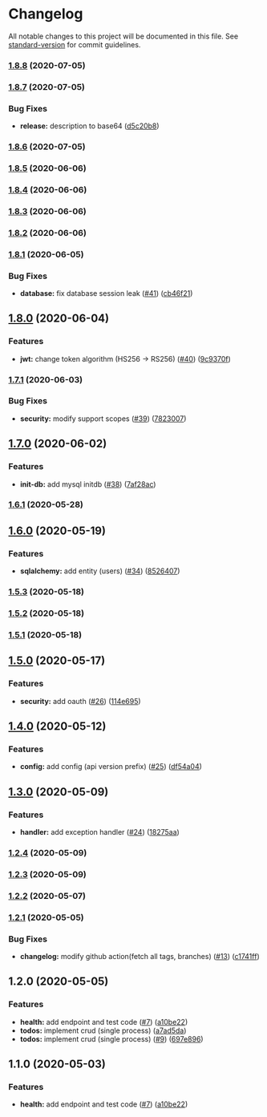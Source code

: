 # Changelog

All notable changes to this project will be documented in this file. See [standard-version](https://github.com/conventional-changelog/standard-version) for commit guidelines.

### [1.8.8](https://github.com/mcauto/todo-list-fastapi/compare/v1.8.7...v1.8.8) (2020-07-05)

### [1.8.7](https://github.com/mcauto/todo-list-fastapi/compare/v1.8.6...v1.8.7) (2020-07-05)


### Bug Fixes

* **release:** description to base64 ([d5c20b8](https://github.com/mcauto/todo-list-fastapi/commit/d5c20b80b138fa3afe39754faf954b1b90bc29ab))

### [1.8.6](https://github.com/mcauto/todo-list-fastapi/compare/v1.8.5...v1.8.6) (2020-07-05)

### [1.8.5](https://github.com/mcauto/todo-list-fastapi/compare/v1.8.4...v1.8.5) (2020-06-06)

### [1.8.4](https://github.com/mcauto/todo-list-fastapi/compare/v1.8.1...v1.8.4) (2020-06-06)

### [1.8.3](https://github.com/mcauto/todo-list-fastapi/compare/v1.8.1...v1.8.3) (2020-06-06)

### [1.8.2](https://github.com/mcauto/todo-list-fastapi/compare/v1.8.1...v1.8.2) (2020-06-06)

### [1.8.1](https://github.com/mcauto/todo-list-fastapi/compare/v1.8.0...v1.8.1) (2020-06-05)


### Bug Fixes

* **database:** fix database session leak ([#41](https://github.com/mcauto/todo-list-fastapi/issues/41)) ([cb46f21](https://github.com/mcauto/todo-list-fastapi/commit/cb46f215118e08031236132c5b46c08e8546d381))

## [1.8.0](https://github.com/mcauto/todo-list-fastapi/compare/v1.7.1...v1.8.0) (2020-06-04)


### Features

* **jwt:** change token algorithm (HS256 -> RS256) ([#40](https://github.com/mcauto/todo-list-fastapi/issues/40)) ([9c9370f](https://github.com/mcauto/todo-list-fastapi/commit/9c9370f40107006bb8bcfd9a19457689f0cb2649))

### [1.7.1](https://github.com/mcauto/todo-list-fastapi/compare/v1.7.0...v1.7.1) (2020-06-03)


### Bug Fixes

* **security:** modify support scopes ([#39](https://github.com/mcauto/todo-list-fastapi/issues/39)) ([7823007](https://github.com/mcauto/todo-list-fastapi/commit/7823007329b4ec54c89c839482b1102718151d44))

## [1.7.0](https://github.com/mcauto/todo-list-fastapi/compare/v1.6.1...v1.7.0) (2020-06-02)


### Features

* **init-db:** add mysql initdb ([#38](https://github.com/mcauto/todo-list-fastapi/issues/38)) ([7af28ac](https://github.com/mcauto/todo-list-fastapi/commit/7af28ac052082d310b9c316a6b0ed66ccbed5ccc))

### [1.6.1](https://github.com/mcauto/todo-list-fastapi/compare/v1.6.0...v1.6.1) (2020-05-28)

## [1.6.0](https://github.com/mcauto/todo-list-fastapi/compare/v1.5.3...v1.6.0) (2020-05-19)


### Features

* **sqlalchemy:** add entity (users) ([#34](https://github.com/mcauto/todo-list-fastapi/issues/34)) ([8526407](https://github.com/mcauto/todo-list-fastapi/commit/852640795adc1d852251645b5217a97825307313))

### [1.5.3](https://github.com/mcauto/todo-list-fastapi/compare/v1.5.2...v1.5.3) (2020-05-18)

### [1.5.2](https://github.com/mcauto/todo-list-fastapi/compare/v1.5.1...v1.5.2) (2020-05-18)

### [1.5.1](https://github.com/mcauto/todo-list-fastapi/compare/v1.5.0...v1.5.1) (2020-05-18)

## [1.5.0](https://github.com/mcauto/todo-list-fastapi/compare/v1.4.0...v1.5.0) (2020-05-17)


### Features

* **security:** add oauth ([#26](https://github.com/mcauto/todo-list-fastapi/issues/26)) ([114e695](https://github.com/mcauto/todo-list-fastapi/commit/114e695c90c91abc7eb9db9d7c1b3d6612a64d5d))

## [1.4.0](https://github.com/mcauto/todo-list-fastapi/compare/v1.3.0...v1.4.0) (2020-05-12)


### Features

* **config:** add config (api version prefix) ([#25](https://github.com/mcauto/todo-list-fastapi/issues/25)) ([df54a04](https://github.com/mcauto/todo-list-fastapi/commit/df54a0423316653155aa4a890e215dd911cc7a82))

## [1.3.0](https://github.com/mcauto/todo-list-fastapi/compare/v1.2.4...v1.3.0) (2020-05-09)


### Features

* **handler:** add exception handler ([#24](https://github.com/mcauto/todo-list-fastapi/issues/24)) ([18275aa](https://github.com/mcauto/todo-list-fastapi/commit/18275aaaed460e2a50f7a30a7daceb97df3f662a))

### [1.2.4](https://github.com/mcauto/todo-list-fastapi/compare/v1.2.3...v1.2.4) (2020-05-09)

### [1.2.3](https://github.com/mcauto/todo-list-fastapi/compare/v1.2.2...v1.2.3) (2020-05-09)

### [1.2.2](https://github.com/mcauto/todo-list-fastapi/compare/v1.2.1...v1.2.2) (2020-05-07)

### [1.2.1](https://github.com/mcauto/todo-list-fastapi/compare/v1.2.0...v1.2.1) (2020-05-05)


### Bug Fixes

* **changelog:** modify github action(fetch all tags, branches) ([#13](https://github.com/mcauto/todo-list-fastapi/issues/13)) ([c1741ff](https://github.com/mcauto/todo-list-fastapi/commit/c1741ffa55235f8a49bdc2575d564e322953b7a2))

## 1.2.0 (2020-05-05)


### Features

* **health:** add endpoint and test code ([#7](https://github.com/mcauto/todo-list-fastapi/issues/7)) ([a10be22](https://github.com/mcauto/todo-list-fastapi/commit/a10be2281d641529ee675777cd001825d8732eae))
* **todos:** implement crud (single process) ([a7ad5da](https://github.com/mcauto/todo-list-fastapi/commit/a7ad5dac4feacba58beb7c78a4ce972ce6a3b035))
* **todos:** implement crud (single process) ([#9](https://github.com/mcauto/todo-list-fastapi/issues/9)) ([697e896](https://github.com/mcauto/todo-list-fastapi/commit/697e89653ff634980bcc12a8ca49851ac54a9c1c))

## 1.1.0 (2020-05-03)


### Features

* **health:** add endpoint and test code ([#7](https://github.com/mcauto/todo-list-fastapi/issues/7)) ([a10be22](https://github.com/mcauto/todo-list-fastapi/commit/a10be2281d641529ee675777cd001825d8732eae))
